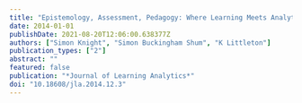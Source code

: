 ```yaml
---
title: "Epistemology, Assessment, Pedagogy: Where Learning Meets Analytics in the Middle Space"
date: 2014-01-01
publishDate: 2021-08-20T12:06:00.638377Z
authors: ["Simon Knight", "Simon Buckingham Shum", "K Littleton"]
publication_types: ["2"]
abstract: ""
featured: false
publication: "*Journal of Learning Analytics*"
doi: "10.18608/jla.2014.12.3"
---
```



